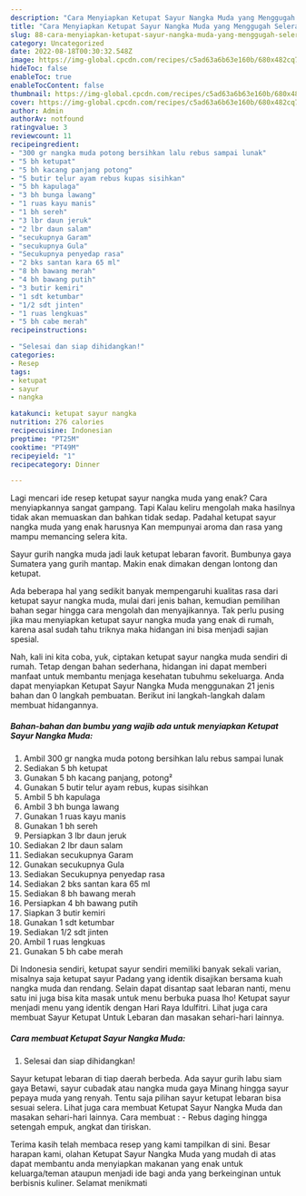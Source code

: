 ```yaml
---
description: "Cara Menyiapkan Ketupat Sayur Nangka Muda yang Menggugah Selera, Buat Buka Puasa}"
title: "Cara Menyiapkan Ketupat Sayur Nangka Muda yang Menggugah Selera, Buat Buka Puasa}"
slug: 88-cara-menyiapkan-ketupat-sayur-nangka-muda-yang-menggugah-selera-buat-buka-puasa
category: Uncategorized
date: 2022-08-18T00:30:32.548Z
image: https://img-global.cpcdn.com/recipes/c5ad63a6b63e160b/680x482cq70/ketupat-sayur-nangka-muda-foto-resep-utama.jpg
hideToc: false
enableToc: true
enableTocContent: false
thumbnail: https://img-global.cpcdn.com/recipes/c5ad63a6b63e160b/680x482cq70/ketupat-sayur-nangka-muda-foto-resep-utama.jpg
cover: https://img-global.cpcdn.com/recipes/c5ad63a6b63e160b/680x482cq70/ketupat-sayur-nangka-muda-foto-resep-utama.jpg
author: Admin
authorAv: notfound
ratingvalue: 3
reviewcount: 11
recipeingredient:
- "300 gr nangka muda potong bersihkan lalu rebus sampai lunak"
- "5 bh ketupat"
- "5 bh kacang panjang potong"
- "5 butir telur ayam rebus kupas sisihkan"
- "5 bh kapulaga"
- "3 bh bunga lawang"
- "1 ruas kayu manis"
- "1 bh sereh"
- "3 lbr daun jeruk"
- "2 lbr daun salam"
- "secukupnya Garam"
- "secukupnya Gula"
- "Secukupnya penyedap rasa"
- "2 bks santan kara 65 ml"
- "8 bh bawang merah"
- "4 bh bawang putih"
- "3 butir kemiri"
- "1 sdt ketumbar"
- "1/2 sdt jinten"
- "1 ruas lengkuas"
- "5 bh cabe merah"
recipeinstructions:

- "Selesai dan siap dihidangkan!"
categories:
- Resep
tags:
- ketupat
- sayur
- nangka

katakunci: ketupat sayur nangka 
nutrition: 276 calories
recipecuisine: Indonesian
preptime: "PT25M"
cooktime: "PT49M"
recipeyield: "1"
recipecategory: Dinner

---
```



Lagi mencari ide resep ketupat sayur nangka muda yang enak? Cara menyiapkannya sangat gampang. Tapi Kalau keliru mengolah maka hasilnya tidak akan memuaskan dan bahkan tidak sedap. Padahal ketupat sayur nangka muda yang enak harusnya Kan mempunyai aroma dan rasa yang mampu memancing selera kita.


Sayur gurih nangka muda jadi lauk ketupat lebaran favorit. Bumbunya gaya Sumatera yang gurih mantap. Makin enak dimakan dengan lontong dan ketupat.

Ada beberapa hal yang sedikit banyak mempengaruhi kualitas rasa dari ketupat sayur nangka muda, mulai dari jenis bahan, kemudian pemilihan bahan segar hingga cara mengolah dan menyajikannya. Tak perlu pusing jika mau menyiapkan ketupat sayur nangka muda yang enak di rumah, karena asal sudah tahu triknya maka hidangan ini bisa menjadi sajian spesial.


Nah, kali ini kita coba, yuk, ciptakan ketupat sayur nangka muda sendiri di rumah. Tetap dengan bahan sederhana, hidangan ini dapat memberi manfaat untuk membantu menjaga kesehatan tubuhmu sekeluarga. Anda dapat menyiapkan Ketupat Sayur Nangka Muda menggunakan 21 jenis bahan dan 0 langkah pembuatan. Berikut ini langkah-langkah dalam membuat hidangannya.

<!--inarticleads1-->

##### Bahan-bahan dan bumbu yang wajib ada untuk menyiapkan Ketupat Sayur Nangka Muda:

1. Ambil 300 gr nangka muda potong bersihkan lalu rebus sampai lunak
1. Sediakan 5 bh ketupat
1. Gunakan 5 bh kacang panjang, potong²
1. Gunakan 5 butir telur ayam rebus, kupas sisihkan
1. Ambil 5 bh kapulaga
1. Ambil 3 bh bunga lawang
1. Gunakan 1 ruas kayu manis
1. Gunakan 1 bh sereh
1. Persiapkan 3 lbr daun jeruk
1. Sediakan 2 lbr daun salam
1. Sediakan secukupnya Garam
1. Gunakan secukupnya Gula
1. Sediakan Secukupnya penyedap rasa
1. Sediakan 2 bks santan kara 65 ml
1. Sediakan 8 bh bawang merah
1. Persiapkan 4 bh bawang putih
1. Siapkan 3 butir kemiri
1. Gunakan 1 sdt ketumbar
1. Sediakan 1/2 sdt jinten
1. Ambil 1 ruas lengkuas
1. Gunakan 5 bh cabe merah


Di Indonesia sendiri, ketupat sayur sendiri memiliki banyak sekali varian, misalnya saja ketupat sayur Padang yang identik disajikan bersama kuah nangka muda dan rendang. Selain dapat disantap saat lebaran nanti, menu satu ini juga bisa kita masak untuk menu berbuka puasa lho! Ketupat sayur menjadi menu yang identik dengan Hari Raya Idulfitri. Lihat juga cara membuat Sayur Ketupat Untuk Lebaran dan masakan sehari-hari lainnya. 

<!--inarticleads2-->

##### Cara membuat Ketupat Sayur Nangka Muda:


1. Selesai dan siap dihidangkan!

Sayur ketupat lebaran di tiap daerah berbeda. Ada sayur gurih labu siam gaya Betawi, sayur cubadak atau nangka muda gaya Minang hingga sayur pepaya muda yang renyah. Tentu saja pilihan sayur ketupat lebaran bisa sesuai selera. Lihat juga cara membuat Ketupat Sayur Nangka Muda dan masakan sehari-hari lainnya. Cara membuat : - Rebus daging hingga setengah empuk, angkat dan tiriskan. 

Terima kasih telah membaca resep yang kami tampilkan di sini. Besar harapan kami, olahan Ketupat Sayur Nangka Muda yang mudah di atas dapat membantu anda menyiapkan makanan yang enak untuk keluarga/teman ataupun menjadi ide bagi anda yang berkeinginan untuk berbisnis kuliner. Selamat menikmati
